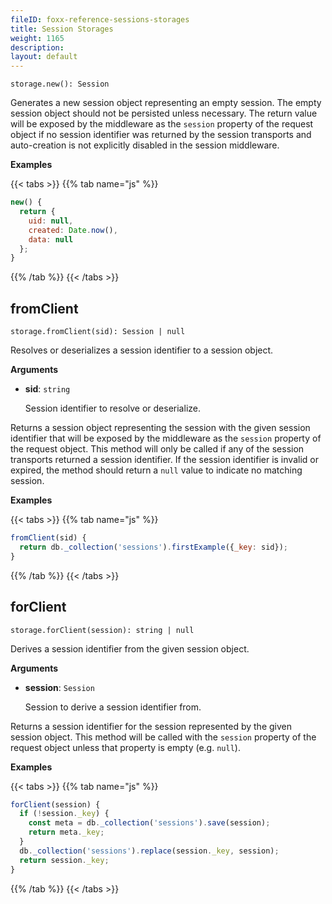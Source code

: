 ```yaml
---
fileID: foxx-reference-sessions-storages
title: Session Storages
weight: 1165
description: 
layout: default
---
```

`storage.new(): Session`

Generates a new session object representing an empty session.
The empty session object should not be persisted unless necessary.
The return value will be exposed by the middleware as the `session` property
of the request object if no session identifier was returned by the session
transports and auto-creation is not explicitly disabled in the session middleware.

**Examples**

{{< tabs >}}
{{% tab name="js" %}}
```js
new() {
  return {
    uid: null,
    created: Date.now(),
    data: null
  };
}
```
{{% /tab %}}
{{< /tabs >}}

## fromClient

`storage.fromClient(sid): Session | null`

Resolves or deserializes a session identifier to a session object.

**Arguments**

* **sid**: `string`

  Session identifier to resolve or deserialize.

Returns a session object representing the session with the given session
identifier that will be exposed by the middleware as the `session` property of
the request object. This method will only be called if any of the session transports
returned a session identifier. If the session identifier is invalid or expired,
the method should return a `null` value to indicate no matching session.

**Examples**

{{< tabs >}}
{{% tab name="js" %}}
```js
fromClient(sid) {
  return db._collection('sessions').firstExample({_key: sid});
}
```
{{% /tab %}}
{{< /tabs >}}

## forClient

`storage.forClient(session): string | null`

Derives a session identifier from the given session object.

**Arguments**

* **session**: `Session`

  Session to derive a session identifier from.

Returns a session identifier for the session represented by the given
session object. This method will be called with the `session` property
of the request object unless that property is empty (e.g. `null`).

**Examples**

{{< tabs >}}
{{% tab name="js" %}}
```js
forClient(session) {
  if (!session._key) {
    const meta = db._collection('sessions').save(session);
    return meta._key;
  }
  db._collection('sessions').replace(session._key, session);
  return session._key;
}
```
{{% /tab %}}
{{< /tabs >}}
